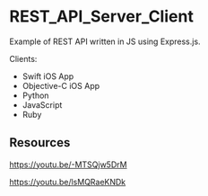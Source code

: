 # REST_API_Server_Client

Example of REST API written in JS using Express.js.

Clients:

- Swift iOS App
- Objective-C iOS App
- Python
- JavaScript
- Ruby

## Resources

https://youtu.be/-MTSQjw5DrM

https://youtu.be/lsMQRaeKNDk
